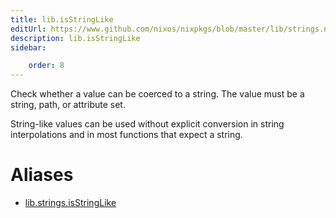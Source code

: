 ```yaml
---
title: lib.isStringLike
editUrl: https://www.github.com/nixos/nixpkgs/blob/master/lib/strings.nix#L1284C18
description: lib.isStringLike
sidebar:

    order: 8
---
```


Check whether a value can be coerced to a string.
The value must be a string, path, or attribute set.

String-like values can be used without explicit conversion in
string interpolations and in most functions that expect a string.


# Aliases

- [lib.strings.isStringLike](reference/lib/strings/lib-strings-isStringLike)


